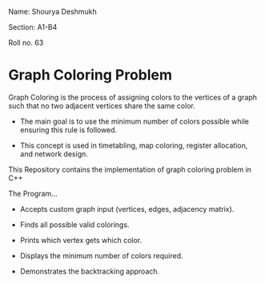 
Name: Shourya Deshmukh

Section: A1-B4

Roll no. 63

# Graph Coloring Problem

Graph Coloring is the process of assigning colors to the vertices of a graph such that no two adjacent vertices share the same color.

+ The main goal is to use the minimum number of colors possible while ensuring this rule is followed.

+ This concept is used in timetabling, map coloring, register allocation, and network design.

This Repository contains the implementation of graph coloring problem in C++

The Program...

+ Accepts custom graph input (vertices, edges, adjacency matrix).

+ Finds all possible valid colorings.

+ Prints which vertex gets which color.

+ Displays the minimum number of colors required.

+ Demonstrates the backtracking approach.

